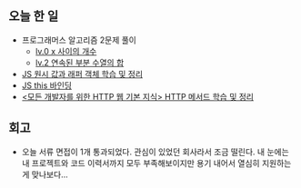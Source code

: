 ## 오늘 한 일
- 프로그래머스 알고리즘 2문제 풀이
  - [lv.0 x 사이의 개수](https://github.com/makepin2r/TIL/blob/main/Algorithm/js/programmers_181867.md)
  - [lv.2 연속된 부분 수열의 합](https://github.com/makepin2r/TIL/blob/main/Algorithm/js/programmers_178870.md)
- [JS 원시 값과 래퍼 객체 학습 및 정리](https://github.com/makepin2r/TIL/blob/main/javascript/object-wrapper.md)
- [JS this 바인딩](https://github.com/makepin2r/TIL/blob/main/javascript/this-binding.md)
- [<모든 개발자를 위한 HTTP 웹 기본 지식> HTTP 메서드 학습 및 정리](https://github.com/makepin2r/TIL/blob/main/CS/HTTP/4-1_http-method.md)

## 회고
- 오늘 서류 면접이 1개 통과되었다. 관심이 있었던 회사라서 조금 떨린다.
  내 눈에는 내 프로젝트와 코드 이력서까지 모두 부족해보이지만 용기 내어서 열심히 지원하는 게 맞나보다...
